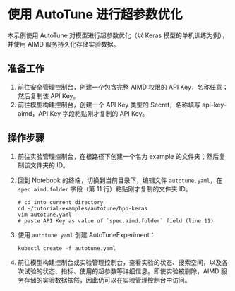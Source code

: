 # 使用 AutoTune 进行超参数优化

本示例使用 AutoTune 对模型进行超参数优化（以 Keras 模型的单机训练为例），并使用 AIMD 服务持久化存储实验数据。

## 准备工作

1. 前往安全管理控制台，创建一个包含完整 AIMD 权限的 API Key，名称任意；然后复制该 API Key。
1. 前往模型构建控制台，创建一个 API Key 类型的 Secret，名称填写 api-key-aimd，API Key 字段粘贴刚才复制的 API Key。

## 操作步骤

1. 前往实验管理控制台，在根路径下创建一个名为 example 的文件夹；然后复制该文件夹的 ID。

1. 回到 Notebook 的终端，切换到当前目录下，编辑文件 `autotune.yaml`，在 `spec.aimd.folder` 字段（第 11 行）粘贴刚才复制的文件夹 ID。

    ```shell
    # cd into current directory
    cd ~/tutorial-examples/autotune/hpo-keras
    vim autotune.yaml
    # paste API Key as value of `spec.aimd.folder` field (line 11)
    ```

1. 使用 `autotune.yaml` 创建 AutoTuneExperiment：

    ```shell
    kubectl create -f autotune.yaml
    ```

1. 前往模型构建控制台或实验管理控制台，查看实验的状态、搜索空间，以及各次试验的状态、指标、使用的超参数等详细信息。即使实验被删除，AIMD 服务存储的实验数据依然，因此仍可以在实验管理控制台中访问。
